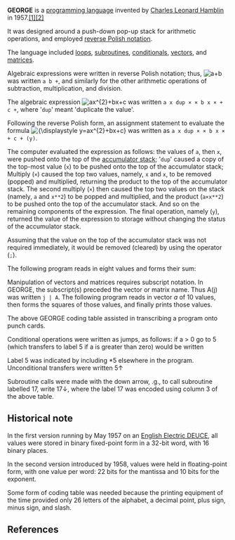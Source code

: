 **GEORGE** is a [programming language][0] invented by [Charles Leonard Hamblin][1] in 1957\.[\[1\]][2][\[2\]][3]

It was designed around a push-down pop-up stack for arithmetic operations, and employed [reverse Polish notation][4].

The language included [loops][5], [subroutines][6], [conditionals][7], [vectors][8], and [matrices][9].

Algebraic expressions were written in reverse Polish notation; thus, ![a+b](https://wikimedia.org/api/rest_v1/media/math/render/svg/a2391acf09244b9dba74eb940e871a6be7e7973a) was written `a b +`, and similarly for the other arithmetic operations of subtraction, multiplication, and division.

The algebraic expression ![ax^{2}+bx+c](https://wikimedia.org/api/rest_v1/media/math/render/svg/126c6935d3dd9f1c1da0c388ca2799be4f6f237c) was written `a x dup × × b x × + c +`, where '`dup`' meant 'duplicate the value'.

Following the reverse Polish form, an assignment statement to evaluate the formula ![{\displaystyle y=ax^{2}+bx+c}](https://wikimedia.org/api/rest_v1/media/math/render/svg/cf8a55c26ab89b7ed1b9b7dba43e446364e96022) was written as `a x dup × × b x × + c + (y)`.

The computer evaluated the expression as follows: the values of `a`, then `x`, were pushed onto the top of the [accumulator stack][10]; '`dup`' caused a copy of the top-most value (`x`) to be pushed onto the top of the accumulator stack; Multiply (`×`) caused the top two values, namely, `x` and `x`, to be removed (popped) and multiplied, returning the product to the top of the accumulator stack. The second multiply (`×`) then caused the top two values on the stack (namely, `a` and `x**2`) to be popped and multiplied, and the product (`a×x**2`) to be pushed onto the top of the accumulator stack. And so on the remaining components of the expression. The final operation, namely (`y`), returned the value of the expression to storage without changing the status of the accumulator stack.

Assuming that the value on the top of the accumulator stack was not required immediately, it would be removed (cleared) by using the operator (`;`).

The following program reads in eight values and forms their sum:

Manipulation of vectors and matrices requires subscript notation. In GEORGE, the subscript(s) preceded the vector or matrix name. Thus A(j) was written `j | A`. The following program reads in vector _a_ of 10 values, then forms the squares of those values, and finally prints those values.

The above GEORGE coding table assisted in transcribing a program onto punch cards.

Conditional operations were written as jumps, as follows: if a \> 0 go to 5 (which transfers to label 5 if a is greater than zero) would be written

Label 5 was indicated by including \*5 elsewhere in the program. Unconditional transfers were written 5↑

Subroutine calls were made with the down arrow, .g., to call subroutine labelled 17, write 17↓, where the label 17 was encoded using column 3 of the above table.

## Historical note

In the first version running by May 1957 on an [English Electric DEUCE][11], all values were stored in binary fixed-point form in a 32-bit word, with 16 binary places.

In the second version introduced by 1958, values were held in floating-point form, with one value per word: 22 bits for the mantissa and 10 bits for the exponent.

Some form of coding table was needed because the printing equipment of the time provided only 26 letters of the alphabet, a decimal point, plus sign, minus sign, and slash.

## References

[0]: /wiki/Programming_language "Programming language"
[1]: /wiki/Charles_Leonard_Hamblin "Charles Leonard Hamblin"
[2]: #cite_note-1
[3]: #cite_note-2
[4]: /wiki/Reverse_Polish_notation "Reverse Polish notation"
[5]: /wiki/Loop_(computing) "Loop (computing)"
[6]: /wiki/Subroutine "Subroutine"
[7]: /wiki/Conditional_(programming) "Conditional (programming)"
[8]: /wiki/Array_data_structure "Array data structure"
[9]: /wiki/Matrix_(mathematics) "Matrix (mathematics)"
[10]: /wiki/Stack_machine "Stack machine"
[11]: /wiki/English_Electric_DEUCE "English Electric DEUCE"